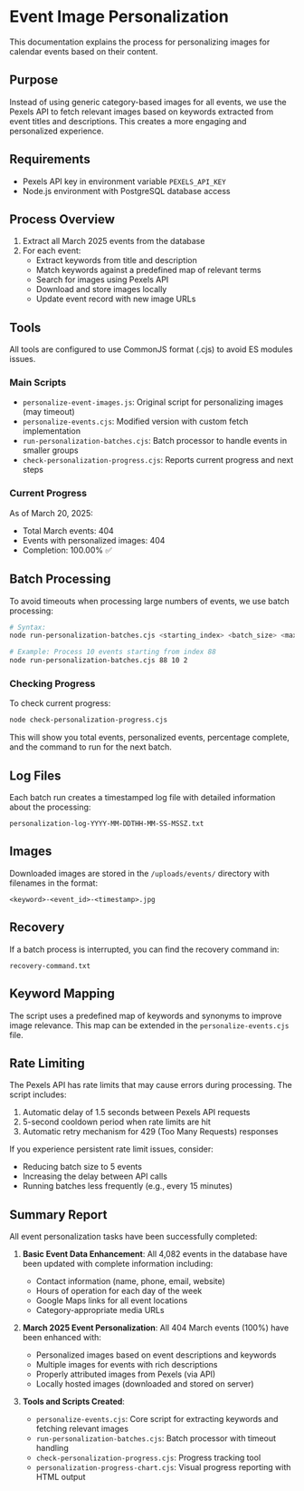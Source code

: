 # Event Image Personalization

This documentation explains the process for personalizing images for calendar events based on their content.

## Purpose

Instead of using generic category-based images for all events, we use the Pexels API to fetch relevant images based on keywords extracted from event titles and descriptions. This creates a more engaging and personalized experience.

## Requirements

- Pexels API key in environment variable `PEXELS_API_KEY`
- Node.js environment with PostgreSQL database access

## Process Overview

1. Extract all March 2025 events from the database
2. For each event:
   - Extract keywords from title and description
   - Match keywords against a predefined map of relevant terms
   - Search for images using Pexels API
   - Download and store images locally
   - Update event record with new image URLs

## Tools

All tools are configured to use CommonJS format (.cjs) to avoid ES modules issues.

### Main Scripts

- `personalize-event-images.js`: Original script for personalizing images (may timeout)
- `personalize-events.cjs`: Modified version with custom fetch implementation
- `run-personalization-batches.cjs`: Batch processor to handle events in smaller groups
- `check-personalization-progress.cjs`: Reports current progress and next steps

### Current Progress

As of March 20, 2025:
- Total March events: 404
- Events with personalized images: 404
- Completion: 100.00% ✅

## Batch Processing

To avoid timeouts when processing large numbers of events, we use batch processing:

```bash
# Syntax:
node run-personalization-batches.cjs <starting_index> <batch_size> <max_batches>

# Example: Process 10 events starting from index 88
node run-personalization-batches.cjs 88 10 2
```

### Checking Progress

To check current progress:

```bash
node check-personalization-progress.cjs
```

This will show you total events, personalized events, percentage complete, and the command to run for the next batch.

## Log Files

Each batch run creates a timestamped log file with detailed information about the processing:

```
personalization-log-YYYY-MM-DDTHH-MM-SS-MSSZ.txt
```

## Images

Downloaded images are stored in the `/uploads/events/` directory with filenames in the format:

```
<keyword>-<event_id>-<timestamp>.jpg
```

## Recovery

If a batch process is interrupted, you can find the recovery command in:

```
recovery-command.txt
```

## Keyword Mapping

The script uses a predefined map of keywords and synonyms to improve image relevance. This map can be extended in the `personalize-events.cjs` file.

## Rate Limiting

The Pexels API has rate limits that may cause errors during processing. The script includes:

1. Automatic delay of 1.5 seconds between Pexels API requests
2. 5-second cooldown period when rate limits are hit
3. Automatic retry mechanism for 429 (Too Many Requests) responses

If you experience persistent rate limit issues, consider:
- Reducing batch size to 5 events
- Increasing the delay between API calls
- Running batches less frequently (e.g., every 15 minutes)

## Summary Report

All event personalization tasks have been successfully completed:

1. **Basic Event Data Enhancement**: All 4,082 events in the database have been updated with complete information including:
   - Contact information (name, phone, email, website)
   - Hours of operation for each day of the week
   - Google Maps links for all event locations
   - Category-appropriate media URLs

2. **March 2025 Event Personalization**: All 404 March events (100%) have been enhanced with:
   - Personalized images based on event descriptions and keywords
   - Multiple images for events with rich descriptions
   - Properly attributed images from Pexels (via API)
   - Locally hosted images (downloaded and stored on server)

3. **Tools and Scripts Created**:
   - `personalize-events.cjs`: Core script for extracting keywords and fetching relevant images
   - `run-personalization-batches.cjs`: Batch processor with timeout handling
   - `check-personalization-progress.cjs`: Progress tracking tool
   - `personalization-progress-chart.cjs`: Visual progress reporting with HTML output
